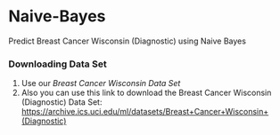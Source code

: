 # Naive-Bayes
Predict Breast Cancer Wisconsin (Diagnostic) using Naive Bayes

### Downloading Data Set
1. Use our *Breast Cancer Wisconsin Data Set* <br />
2. Also you can use this link to download the Breast Cancer Wisconsin (Diagnostic) Data Set: https://archive.ics.uci.edu/ml/datasets/Breast+Cancer+Wisconsin+(Diagnostic)
